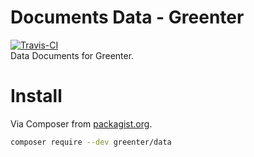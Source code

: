 # Documents Data - Greenter

[![Travis-CI](https://img.shields.io/travis/giansalex/greenter-data.svg?branch=master&style=flat-square)](https://travis-ci.org/giansalex/greenter-data)  
Data Documents for Greenter.

# Install
Via Composer from [packagist.org](https://packagist.org/packages/greenter/data).
```bash
composer require --dev greenter/data
```
